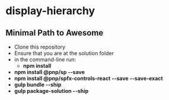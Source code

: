 # display-hierarchy

## Minimal Path to Awesome

- Clone this repository
- Ensure that you are at the solution folder
- in the command-line run:
  - **npm install**
 - **npm install @pnp/sp --save**
-  **npm install @pnp/spfx-controls-react --save --save-exact**
  - **gulp bundle --ship**
  - **gulp package-solution --ship**



